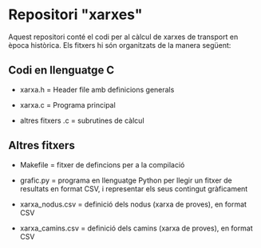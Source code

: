 # Repositori "xarxes"

Aquest repositori conté el codi per al càlcul de xarxes de transport en època històrica. 
Els fitxers hi són organitzats de la manera següent:

## Codi en llenguatge C

* xarxa.h  = Header file amb definicions generals
* xarxa.c  = Programa principal

* altres fitxers .c = subrutines de càlcul

## Altres fitxers

* Makefile = fitxer de defincions per a la compilació

* grafic.py = programa en llenguatge Python per llegir un fitxer de resultats 
              en format CSV, i representar els seus contingut gràficament

* xarxa_nodus.csv = definició dels nodus (xarxa de proves), en format CSV
* xarxa_camins.csv = definició dels camins (xarxa de proves), en format CSV

